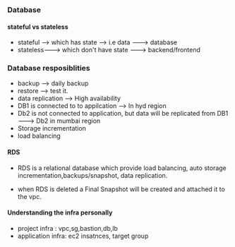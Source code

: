 ### Database
#### stateful vs stateless
- stateful --> which has state --> i.e data ---> database
- stateless---> which don't have state ---> backend/frontend
### Database resposiblities
- backup --> daily backup
- restore --> test it.
- data replication --> High availability
- DB1 is connected to to appilcation --> In hyd region
- Db2 is not connected to application, but data will be replicated from DB1 ---> Db2 in mumbai region
- Storage incrementation
- load balancing 

#### RDS
- RDS is a relational database which provide load balancing, auto storage incrementation,backups/snapshot, data replication.

- when RDS is deleted a Final Snapshot will be created and attached it to the vpc.

####  Understanding the infra personally
- project infra : vpc,sg,bastion,db,lb
- application infra: ec2 insatnces, target group


